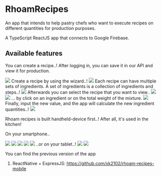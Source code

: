 # RhoamRecipes

An app that intends to help pastry chefs who want to execute recipes on different quantities for production purposes.

A TypeScript ReactJS app that connects to Google Firebase.

## Available features

You can create a recipe..! After logging in, you can save it in our API and view it for production.

<img src="pics/fhd/1.png" />
Create a recipe by using the wizard..!
<img src="pics/fhd/2.png" />
Each recipe can have multiple sets of ingredients.
A set of ingredients is a collection of ingredients and steps..!
<img src="pics/fhd/3.png" />
Afterwards you can select the recipe that you want to view..
<img src="pics/fhd/4.png" />
<img src="pics/fhd/5.png" />
...  by click on an ingredient or on the total weight of the mixture.
<img src="pics/fhd/6.png" />
Finally, input the new value, and the app will calculate the new ingredient quantities..!
<img src="pics/fhd/7.png" />

Rhoam recipes is built handheld-device first..! After all, it's used in the kitchen!

On your smartphone..

<img src="pics/mobile/1.png" />
<img src="pics/mobile/2.png" />
<img src="pics/mobile/3.png" />
<img src="pics/mobile/4.png" />
<img src="pics/mobile/5.png" />
..or on your tablet..!
<img src="pics/tablet/1.png" />
<img src="pics/tablet/2.png" />

You can find the previous version of the app

1.  ReactNative + ExpressJS: <https://github.com/xk2102/rhoam-recipes-mobile>

